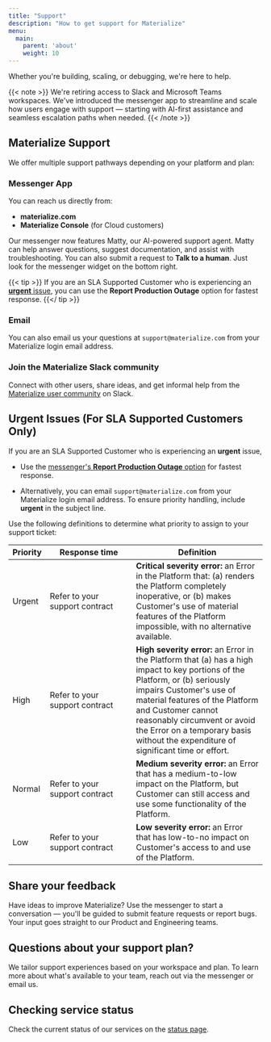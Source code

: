 ```yaml
---
title: "Support"
description: "How to get support for Materialize"
menu:
  main:
    parent: 'about'
    weight: 10
---
```


Whether you're building, scaling, or debugging, we're here to help.

{{< note >}}
We're retiring access to Slack and Microsoft Teams workspaces. We've introduced the messenger app to streamline and scale how users engage with support — starting with AI-first assistance and seamless escalation paths when needed.
{{< /note >}}

## Materialize Support

We offer multiple support pathways depending on your platform and plan:

### Messenger App

You can reach us directly from:
- **materialize.com**
- **Materialize Console** (for Cloud customers)

Our messenger now features Matty, our AI-powered support agent. Matty can help
answer questions, suggest documentation, and assist with troubleshooting. You
can also submit a request to **Talk to a human**. Just look for the messenger
widget on the bottom right.

{{< tip >}}
If you are an SLA Supported Customer who is experiencing an [**urgent** issue](#urgent-issues-for-sla-supported-customers-only),
you can use the **Report Production Outage** option for fastest response.
{{</ tip >}}

### Email

You can also email us your questions at `support@materialize.com` from your
Materialize login email address.

### Join the Materialize Slack community

Connect with other users, share ideas, and get informal help from the [Materialize user community](https://materialize.com/s/chat) on Slack.

## Urgent Issues (For SLA Supported Customers Only)

If you are an SLA Supported Customer who is experiencing an **urgent** issue,

- Use the [messenger's **Report Production
  Outage** option](#messenger-app) for fastest response.

- Alternatively, you can email `support@materialize.com` from your Materialize
  login email address. To ensure priority handling, include **urgent** in the
  subject line.

Use the following definitions to determine what priority to assign to
your support ticket:

<table style="margin-top: 1em; margin-bottom: 1em;">
<thead>
    <tr>
        <th>Priority</th>
        <th style="min-width: 150px">Response time</th>
        <th>Definition</th>
    </tr>
</thead>
<tbody>
    <tr>
        <td>Urgent</td>
        <td>Refer to your support contract</td>
        <td>
            <strong>Critical severity error:</strong> an Error in the Platform that: (a) renders the Platform completely inoperative, or (b) makes Customer's use of material features of the Platform impossible, with no alternative available.
        </td>
    </tr>
    <tr>
        <td>High</td>
        <td>Refer to your support contract</td>
        <td>
            <strong>High severity error:</strong> an Error in the Platform that (a) has a high impact to key portions of the Platform, or (b) seriously impairs Customer's use of material features of the Platform and Customer cannot reasonably circumvent or avoid the Error on a temporary basis without the expenditure of significant time or effort.
        </td>
    </tr>
    <tr>
        <td>Normal</td>
        <td>Refer to your support contract</td>
        <td>
            <strong>Medium severity error:</strong> an Error that has a medium-to-low impact on the Platform, but Customer can still access and use some functionality of the Platform.
        </td>
    </tr>
    <tr>
        <td>Low</td>
        <td>Refer to your support contract</td>
        <td>
            <strong>Low severity error:</strong> an Error that has low-to-no impact on Customer's access to and use of the Platform.
        </td>
    </tr>
</tbody>
</table>

## Share your feedback

Have ideas to improve Materialize? Use the messenger to start a conversation — you'll be guided to submit feature requests or report bugs. Your input goes straight to our Product and Engineering teams.

## Questions about your support plan?

We tailor support experiences based on your workspace and plan. To learn more about what's available to your team, reach out via the messenger or email us.

## Checking service status

Check the current status of our services on the [status page](https://status.materialize.com).
